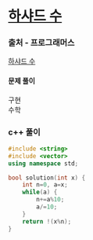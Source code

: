 # [하샤드 수](https://school.programmers.co.kr/learn/courses/30/lessons/12947)

### 출처 - 프로그래머스
[하샤드 수](https://school.programmers.co.kr/learn/courses/30/lessons/12947)

#### 문제 풀이
구현  
수학

### c++ 풀이
```c++
#include <string>
#include <vector>
using namespace std;

bool solution(int x) {
    int n=0, a=x;
    while(a) {
        n+=a%10;
        a/=10;
    }    
    return !(x%n);
}
```